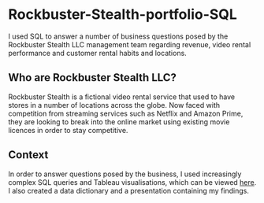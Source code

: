 # Rockbuster-Stealth-portfolio-SQL

I used SQL to answer a number of business questions posed by the Rockbuster Stealth LLC management team regarding revenue, video rental performance and customer rental habits and locations.

## Who are Rockbuster Stealth LLC?

Rockbuster Stealth is a fictional video rental service that used to have stores in a number of locations across the globe. Now faced with competition from streaming services such as Netflix and Amazon Prime, they are looking to break into the online market using existing movie licences in order to stay competitive.

## Context

In order to answer questions posed by the business, I used increasingly complex SQL queries and Tableau visualisations, which can be viewed [here](https://public.tableau.com/app/profile/lena.cole/vizzes). I also created a data dictionary and a presentation containing my findings.
